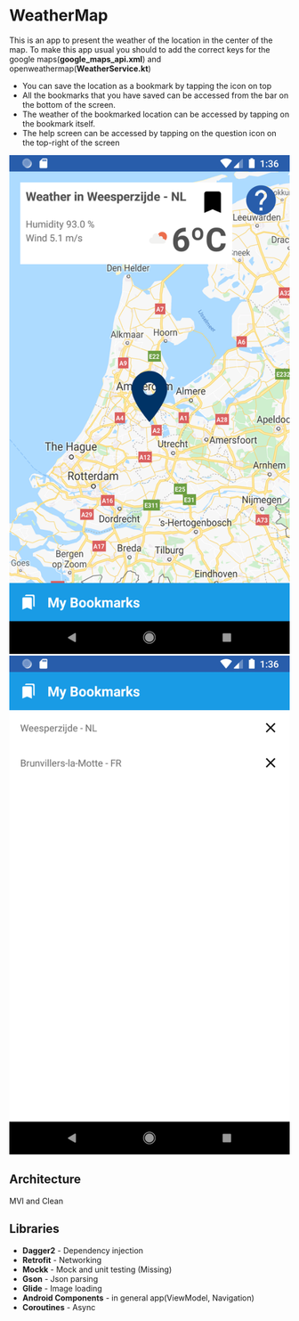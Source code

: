 # WeatherMap

This is an app to present the weather of the location in the center of the map.
To make this app usual you should to add the correct keys for the google maps(**google_maps_api.xml**) and openweathermap(**WeatherService.kt**)

- You can save the location as a bookmark by tapping the icon on top
- All the bookmarks that you have saved can be accessed from the bar on the bottom of the screen.
- The weather of the bookmarked location can be accessed by tapping on the bookmark itself.
- The help screen can be accessed by tapping on the question icon on the top-right of the screen

<img src="https://github.com/fernandocs/WeatherMap/raw/master/prints/1.png" alt="layers"/>
<img src="https://github.com/fernandocs/WeatherMap/raw/master/prints/2.png" alt="layers"/>

## Architecture
MVI and Clean

## Libraries
- **Dagger2** - Dependency injection
- **Retrofit** - Networking
- **Mockk** - Mock and unit testing (Missing)
- **Gson** - Json parsing
- **Glide** - Image loading
- **Android Components** - in general app(ViewModel, Navigation)
- **Coroutines** - Async
